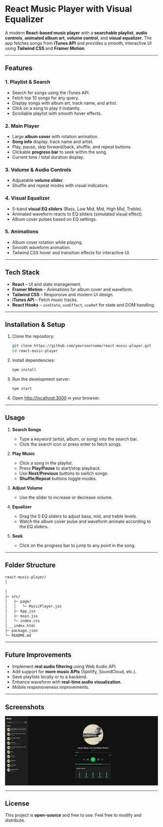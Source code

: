 # React Music Player with Visual Equalizer

A modern **React-based music player** with a **searchable playlist**, **audio controls**, **animated album art**, **volume control**, and **visual equalizer**. The app fetches songs from **iTunes API** and provides a smooth, interactive UI using **Tailwind CSS** and **Framer Motion**.

---

## Features

### 1. Playlist & Search

* Search for songs using the iTunes API.
* Fetch top 10 songs for any query.
* Display songs with album art, track name, and artist.
* Click on a song to play it instantly.
* Scrollable playlist with smooth hover effects.

### 2. Main Player

* Large **album cover** with rotation animation.
* **Song info** display: track name and artist.
* Play, pause, skip forward/back, shuffle, and repeat buttons.
* Clickable **progress bar** to seek within the song.
* Current time / total duration display.

### 3. Volume & Audio Controls

* Adjustable **volume slider**.
* Shuffle and repeat modes with visual indicators.

### 4. Visual Equalizer

* 5-band **visual EQ sliders** (Bass, Low Mid, Mid, High Mid, Treble).
* Animated waveform reacts to EQ sliders (simulated visual effect).
* Album cover pulses based on EQ settings.

### 5. Animations

* Album cover rotation while playing.
* Smooth waveform animation.
* Tailwind CSS hover and transition effects for interactive UI.

---

## Tech Stack

* **React** – UI and state management.
* **Framer Motion** – Animations for album cover and waveform.
* **Tailwind CSS** – Responsive and modern UI design.
* **iTunes API** – Fetch music tracks.
* **React Hooks** – `useState`, `useEffect`, `useRef` for state and DOM handling.

---

## Installation & Setup

1. Clone the repository:

   ```bash
   git clone https://github.com/yourusername/react-music-player.git
   cd react-music-player
   ```

2. Install dependencies:

   ```bash
   npm install
   ```

3. Run the development server:

   ```bash
   npm start
   ```

4. Open [http://localhost:3000](http://localhost:3000) in your browser.

---

## Usage

1. **Search Songs**

   * Type a keyword (artist, album, or song) into the search bar.
   * Click the search icon or press enter to fetch songs.

2. **Play Music**

   * Click a song in the playlist.
   * Press **Play/Pause** to start/stop playback.
   * Use **Next/Previous** buttons to switch songs.
   * **Shuffle/Repeat** buttons toggle modes.

3. **Adjust Volume**

   * Use the slider to increase or decrease volume.

4. **Equalizer**

   * Drag the 5 EQ sliders to adjust bass, mid, and treble levels.
   * Watch the album cover pulse and waveform animate according to the EQ sliders.

5. **Seek**

   * Click on the progress bar to jump to any point in the song.

---

## Folder Structure

```
react-music-player/
│

│
├─ src/
│   ├─ page/
│   │   └─ MusicPlayer.jsx
│   ├─ App.jsx
│   ├─ main.jsx
│   └─ index.css
│___index.html
├─ package.json
└─ README.md
```

---

## Future Improvements

* Implement **real audio filtering** using Web Audio API.
* Add support for **more music APIs** (Spotify, SoundCloud, etc.).
* Save playlists locally or to a backend.
* Enhance waveform with **real-time audio visualization**.
* Mobile responsiveness improvements.

---

## Screenshots

![Music Player](https://github.com/SumanDas60/Music-player/blob/64b376cbfd8a373999b91998757a06379aa269bb/Screenshot%202025-09-20%20225652.png)

---

## License

This project is **open-source** and free to use.
Feel free to modify and distribute.
